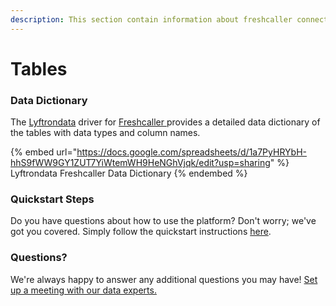 ```yaml
---
description: This section contain information about freshcaller connector tables information
---
```


# Tables

### Data Dictionary

The [Lyftrondata](https://www.lyftrondata.com/) driver for [Freshcaller](https://www.lyftrondata.com/integration/freshcaller/)[ ](https://www.lyftrondata.com/integration/freshcaller/)provides a detailed data dictionary of the tables with data types and column names.

{% embed url="https://docs.google.com/spreadsheets/d/1a7PyHRYbH-hhS9fWW9GY1ZUT7YiWtemWH9HeNGhVjqk/edit?usp=sharing" %}
Lyftrondata Freshcaller Data Dictionary
{% endembed %}

### Quickstart Steps

Do you have questions about how to use the platform? Don't worry; we've got you covered. Simply follow the quickstart instructions [here](../../../../quickstart-steps.md).

### Questions? <a href="#questions" id="questions"></a>

We're always happy to answer any additional questions you may have! [Set up a meeting with our data experts.](https://www.lyftrondata.com/book-a-meeting/)

